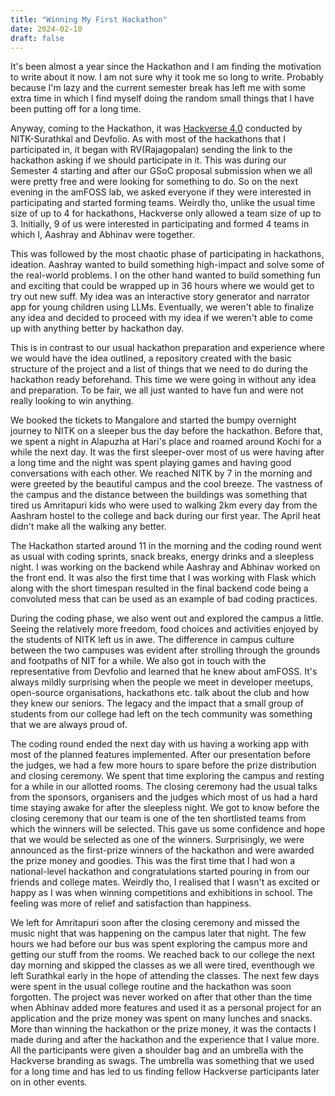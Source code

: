 ```yaml
---
title: "Winning My First Hackathon"
date: 2024-02-10
draft: false
---
```


It's been almost a year since the Hackathon and I am finding the motivation to write about it now. I am not sure why it took me so long to write. Probably because I'm lazy and the current semester break has left me with some extra time in which I find myself doing the random small things that I have been putting off for a long time.

Anyway, coming to the Hackathon, it was [Hackverse 4.0](https://hackverse.nitk.ac.in/) conducted by NITK-Surathkal and Devfolio. As with most of the hackathons that I participated in, it began with RV(Rajagopalan) sending the link to the hackathon asking if we should participate in it. This was during our Semester 4 starting and after our GSoC proposal submission when we all were pretty free and were looking for something to do. So on the next evening in the amFOSS lab, we asked everyone if they were interested in participating and started forming teams. Weirdly tho, unlike the usual time size of up to 4 for hackathons, Hackverse only allowed a team size of up to 3. Initially, 9 of us were interested in participating and formed 4 teams in which I, Aashray and Abhinav were together.

This was followed by the most chaotic phase of participating in hackathons, ideation. Aashray wanted to build something high-impact and solve some of the real-world problems. I on the other hand wanted to build something fun and exciting that could be wrapped up in 36 hours where we would get to try out new suff. My idea was an interactive story generator and narrator app for young children using LLMs. Eventually, we weren't able to finalize any idea and decided to proceed with my idea if we weren't able to come up with anything better by hackathon day. 

This is in contrast to our usual hackathon preparation and experience where we would have the idea outlined, a repository created with the basic structure of the project and a list of things that we need to do during the hackathon ready beforehand. This time we were going in without any idea and preparation. To be fair, we all just wanted to have fun and were not really looking to win anything.

We booked the tickets to Mangalore and started the bumpy overnight journey to NITK on a sleeper bus the day before the hackathon. Before that, we spent a night in Alapuzha at Hari's place and roamed around Kochi for a while the next day. It was the first sleeper-over most of us were having after a long time and the night was spent playing games and having good conversations with each other. We reached NITK by 7 in the morning and were greeted by the beautiful campus and the cool breeze. The vastness of the campus and the distance between the buildings was something that tired us Amritapuri kids who were used to walking 2km every day from the Aashram hostel to the college and back during our first year. The April heat didn't make all the walking any better.

The Hackathon started around 11 in the morning and the coding round went as usual with coding sprints, snack breaks, energy drinks and a sleepless night. I was working on the backend while Aashray and Abhinav worked on the front end. It was also the first time that I was working with Flask which along with the short timespan resulted in the final backend code being a convoluted mess that can be used as an example of bad coding practices.

During the coding phase, we also went out and explored the campus a little. Seeing the relatively more freedom, food choices and activities enjoyed by the students of NITK left us in awe. The difference in campus culture between the two campuses was evident after strolling through the grounds and footpaths of NIT for a while. We also got in touch with the representative from Devfolio and learned that he knew about amFOSS. It's always mildly surprising when the people we meet in developer meetups, open-source organisations, hackathons etc. talk about the club and how they knew our seniors. The legacy and the impact that a small group of students from our college had left on the tech community was something that we are always proud of.

The coding round ended the next day with us having a working app with most of the planned features implemented. After our presentation before the judges, we had a few more hours to spare before the prize distribution and closing ceremony. We spent that time exploring the campus and resting for a while in our allotted rooms. The closing ceremony had the usual talks from the sponsors, organisers and the judges which most of us had a hard time staying awake for after the sleepless night. We got to know before the closing ceremony that our team is one of the ten shortlisted teams from which the winners will be selected. This gave us some confidence and hope that we would be selected as one of the winners. Surprisingly, we were announced as the first-prize winners of the hackathon and were awarded the prize money and goodies. This was the first time that I had won a national-level hackathon and congratulations started pouring in from our friends and college mates. Weirdly tho, I realised that I wasn't as excited or happy as I was when winning competitions and exhibitions in school. The feeling was more of relief and satisfaction than happiness.

We left for Amritapuri soon after the closing ceremony and missed the music night that was happening on the campus later that night. The few hours we had before our bus was spent exploring the campus more and getting our stuff from the rooms. We reached back to our college the next day morning and skipped the classes as we all were tired, eventhough we left Surathkal early in the hope of attending the classes. The next few days were spent in the usual college routine and the hackathon was soon forgotten.  The project was never worked on after that other than the time when Abhinav added more features and used it as a personal project for an application and the prize money was spent on many lunches and snacks. More than winning the hackathon or the prize money, it was the contacts I made during and after the hackathon and the experience that I value more. All the participants were given a shoulder bag and an umbrella with the Hackverse branding as swags. The umbrella was something that we used for a long time and has led to us finding fellow Hackverse participants later on in other events.